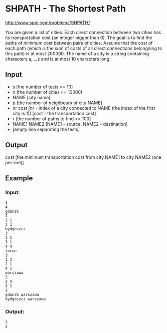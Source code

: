 # SHPATH - The Shortest Path

http://www.spoj.com/problems/SHPATH/

You are given a list of cities. Each direct connection between two cities has its transportation cost (an integer bigger than 0). The goal is to find the paths of minimum cost between pairs of cities. Assume that the cost of each path (which is the sum of costs of all direct connections belongning to this path) is at most 200000. The name of a city is a string containing characters a,...,z and is at most 10 characters long.

## Input

- s [the number of tests <= 10]
- n [the number of cities <= 10000]
- NAME [city name]
- p [the number of neighbours of city NAME]
- nr cost [nr - index of a city connected to NAME (the index of the first city is 1)]
           [cost - the transportation cost]
- r [the number of paths to find <= 100]
- NAME1 NAME2 [NAME1 - source, NAME2 - destination]
- [empty line separating the tests]

## Output

cost [the minimum transportation cost from city NAME1 to city NAME2 (one per line)]

## Example

### Input:

    1
    4
    gdansk
    2
    2 1
    3 3
    bydgoszcz
    3
    1 1
    3 1
    4 4
    torun
    3
    1 3
    2 1
    4 1
    warszawa
    2
    2 4
    3 1
    2
    gdansk warszawa
    bydgoszcz warszawa

### Output:

    3
    2
